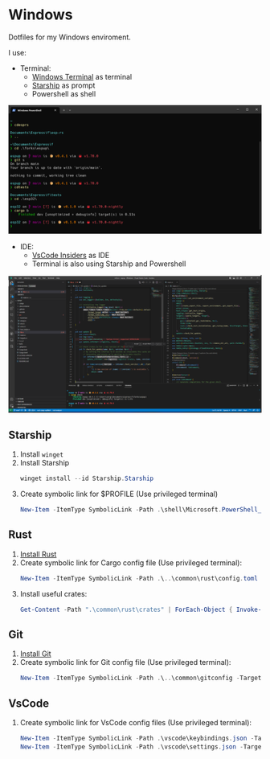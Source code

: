 # Windows
Dotfiles for my Windows enviroment.

I use:
- Terminal:
  - [Windows Terminal](https://apps.microsoft.com/store/detail/windows-terminal/9N0DX20HK701?hl=es-es&gl=es) as terminal
  - [Starship](https://starship.rs/) as prompt
  - Powershell as shell

![Terminal](assets/terminal.png)

- IDE:
  - [VsCode Insiders](https://code.visualstudio.com/insiders/) as IDE
  - Terminal is also using Starship and Powershell

![VsCode](assets/vscode.png)

## Starship
1. Install `winget`
2. Install Starship
    ```powershell
    winget install --id Starship.Starship
    ```
3. Create symbolic link for $PROFILE (Use privileged terminal)
    ```powershell
    New-Item -ItemType SymbolicLink -Path .\shell\Microsoft.PowerShell_profile.ps1 -Target  C:\Users\sergi\Documents\WindowsPowerShell\Microsoft.PowerShell_profile.ps1
    ```

## Rust
1. [Install Rust](https://www.rust-lang.org/tools/install)
2. Create symbolic link for Cargo config file (Use privileged terminal):
    ```powershell
    New-Item -ItemType SymbolicLink -Path .\..\common\rust\config.toml -Target  C:\Users\sergi\.cargo\config.toml
    ```
3. Install useful crates:
    ```powershell
    Get-Content -Path ".\common\rust\crates" | ForEach-Object { Invoke-Expression "cargo install $_" }
    ```

## Git
1. [Install Git](https://git-scm.com/download/win)
2. Create symbolic link for Git config file (Use privileged terminal):
    ```powershell
    New-Item -ItemType SymbolicLink -Path .\..\common\gitconfig -Target  C:\Users\sergi\.gitconfig
    ```

## VsCode
1. Create symbolic link for VsCode config files (Use privileged terminal):
    ```powershell
    New-Item -ItemType SymbolicLink -Path .\vscode\keybindings.json -Target  'C:\Users\sergi\AppData\Roaming\Code - Insiders\User\profiles\372b37e5\keybindings.json'
    New-Item -ItemType SymbolicLink -Path .\vscode\settings.json -Target  'C:\Users\sergi\AppData\Roaming\Code - Insiders\User\profiles\372b37e5\settings.json'
    ```
